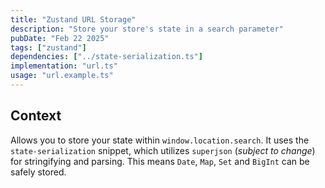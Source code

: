 ```yaml
---
title: "Zustand URL Storage"
description: "Store your store's state in a search parameter"
pubDate: "Feb 22 2025"
tags: ["zustand"]
dependencies: ["../state-serialization.ts"]
implementation: "url.ts"
usage: "url.example.ts"
---
```


## Context

Allows you to store your state within `window.location.search`. It uses the `state-serialization` snippet, which utilizes `superjson` (_subject to change_) for stringifying and parsing.
This means `Date`, `Map`, `Set` and `BigInt` can be safely stored.
